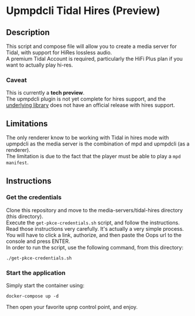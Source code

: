 # Upmpdcli Tidal Hires (Preview)

## Description

This script and compose file will allow you to create a media server for Tidal, with support for HiRes lossless audio.  
A premium Tidal Account is required, particularly the HiFi Plus plan if you want to actually play hi-res.  

### Caveat

This is currently a **tech preview**.  
The upmpdcli plugin is not yet complete for hires support, and the [underlying library](https://github.com/tamland/python-tidal) does not have an official release with hires support. 

## Limitations

The only renderer know to be working with Tidal in hires mode with upmpdcli as the media server is the combination of mpd and upmpdcli (as a renderer).  
The limitation is due to the fact that the player must be able to play a `mpd manifest`.   

## Instructions

### Get the credentials

Clone this repository and move to the media-servers/tidal-hires directory (this directory).  
Execute the `get-pkce-credentials.sh` script, and follow the instructions.  
Read those instructions very carefully. It's actually a very simple process.  
You will have to click a link, authorize, and then paste the Oops url to the console and press ENTER.  
In order to run the script, use the following command, from this directory:

`./get-pkce-credentials.sh`

### Start the application

Simply start the container using:

`docker-compose up -d`

Then open your favorite upnp control point, and enjoy.  
